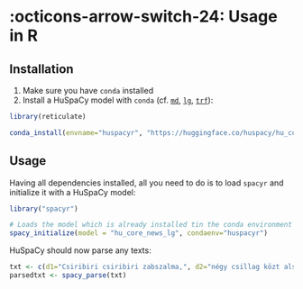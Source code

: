 # :octicons-arrow-switch-24: Usage in R

## Installation

<!--pytest-codeblocks:skipfile-->

1. Make sure you have `conda` installed
2. Install a HuSpaCy model with `conda` (cf. [`md`](models_gen/install_md/), [`lg`](models_gen/install_lg/), [`trf`](models_gen/install_trf/)):

```R
library(reticulate)

conda_install(envname="huspacyr", "https://huggingface.co/huspacy/hu_core_news_lg/resolve/v3.5.2/hu_core_news_lg-any-py3-none-any.whl" ,pip=TRUE)
```

## Usage

Having all dependencies installed, all you need to do is to load `spacyr` and initialize it with a HuSpaCy model:

```R
library("spacyr")

# Loads the model which is already installed tin the conda environment
spacy_initialize(model = "hu_core_news_lg", condaenv="huspacyr")
```

HuSpaCy should now parse any texts:

```R
txt <- c(d1="Csiribiri csiribiri zabszalma,", d2="négy csillag közt alszom ma.")
parsedtxt <- spacy_parse(txt)
```
